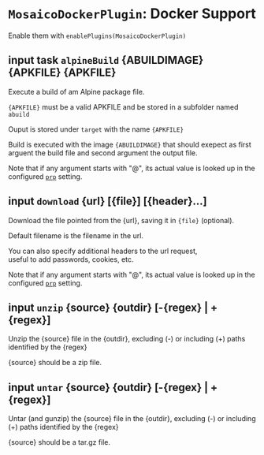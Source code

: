 # `MosaicoDockerPlugin`: Docker Support

Enable them with `enablePlugins(MosaicoDockerPlugin)`

## input task `alpineBuild` {ABUILDIMAGE} {APKFILE} {APKFILE}

Execute a build of am Alpine package file. 

`{APKFILE}` must be a valid APKFILE and be stored in a subfolder named `abuild`

Ouput is stored under `target` with the name `{APKFILE}`

Build is executed with the image `{ABUILDIMAGE}` that should exepect
as first arguent the build file and second argument the output file.

Note that if any argument starts with "@", 
its actual value is looked up in the configured [`prp`](config.md) setting.


## input `download` {url} [{file}] [{header}...]

Download the file pointed from the {url}, saving it in `{file}` (optional).

Default filename is the filename in the url.

You can also specify additional headers to the url request,  
useful to add passwords, cookies, etc.

Note that if any argument starts with "@", 
its actual value is looked up in the configured [`prp`](config.md) setting.

## input `unzip` {source} {outdir} [-{regex} | +{regex}]

Unzip the {source} file in the {outdir}, excluding (-) or including  (+) paths identified by the {regex}

{source} should be a zip file.

## input `untar` {source} {outdir} [-{regex} | +{regex}]

Untar (and gunzip) the {source} file in the {outdir}, excluding (-) or including  (+) paths identified by the {regex}

{source} should be a tar.gz file.